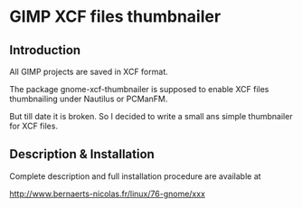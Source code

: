 # GIMP XCF files thumbnailer #

## Introduction ##

All GIMP projects are saved in XCF format.

The package gnome-xcf-thumbnailer is supposed to enable XCF files thumbnailing under Nautilus or PCManFM.

But till date it is broken. So I decided to write a small ans simple thumbnailer for XCF files.

## Description & Installation ##

Complete description and full installation procedure are available at

http://www.bernaerts-nicolas.fr/linux/76-gnome/xxx
